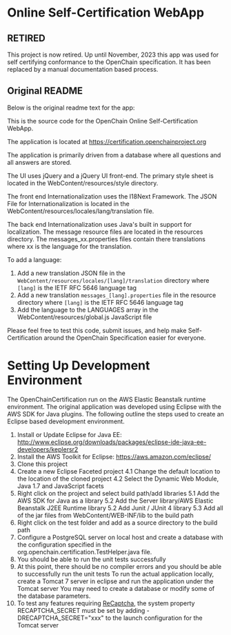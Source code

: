 # Online Self-Certification WebApp

## RETIRED

This project is now retired.  Up until November, 2023 this app was used for self certifying conformance to the OpenChain specification.  It has been replaced by a manual documentation based process.

## Original README

Below is the original readme text for the app:

This is the source code for the OpenChain Online Self-Certification WebApp.

The application is located at https://certification.openchainproject.org

The application is primarily driven from a database where all questions and all
answers are stored.

The UI uses jQuery and a jQuery UI front-end.  The primary style sheet is located 
in the WebContent/resources/style directory.

The front end Internationalization uses the I18Next Framework. The JSON File for Internationalization is located in the WebContent/resources/locales/lang/translation file.

The back end Internationalization uses Java's built in support for localization.  The message resource files are located in the resources directory.  The messages_xx.properties files contain there translations where xx is the language for the translation.

To add a language:
1. Add a new translation JSON file in the `WebContent/resources/locales/[lang]/translation` directory where `[lang]` is the IETF RFC 5646 language tag
2. Add a new translation `messages_[lang].properties` file in the resource directory where `[lang]` is the IETF RFC 5646 language tag
3. Add the language to the LANGUAGES array in the WebContent/resources/global.js JavaScript file

Please feel free to test this code, submit issues, and help make Self-Certification
around the OpenChain Specification easier for everyone.


# Setting Up Development Environment
The OpenChainCertification run on the AWS Elastic Beanstalk runtime environment.
The original application was developed using Eclipse with the AWS SDK for Java plugins.
The following outline the steps used to create an Eclipse based development environment.
1. Install or Update Eclipse for Java EE: http://www.eclipse.org/downloads/packages/eclipse-ide-java-ee-developers/keplersr2
2. Install the AWS Toolkit for Eclipse: https://aws.amazon.com/eclipse/
3. Clone this project
4. Create a new Eclipse Faceted project
4.1 Change the default location to the location of the cloned project
4.2 Select the Dynamic Web Module, Java 1.7 and JavaScript facets
5. Right click on the project and select build path/add libraries
5.1 Add the AWS SDK for Java as a library
5.2 Add the Server library/AWS Elastic Beanstalk J2EE Runtime library
5.2 Add Junit / JUnit 4 library
5.3 Add all of the jar files from WebContent/WEB-INF/lib to the build path
6. Right click on the test folder and add as a source directory to the build path
7. Configure a PostgreSQL server on local host and create a database with the configuration specified in the org.openchain.certification.TestHelper.java file.
8. You should be able to run the unit tests successfully
9. At this point, there should be no compiler errors and you should be able to successfully run the unit tests
To run the actual application locally, create a Tomcat 7 server in eclipse and run the application under the Tomcat server
You may need to create a database or modify some of the database parameters.
10. To test any features requiring [ReCaptcha](), the system property RECAPTCHA_SECRET must be set by adding -DRECAPTCHA_SECRET="xxx" to the launch configuration for the Tomcat server
